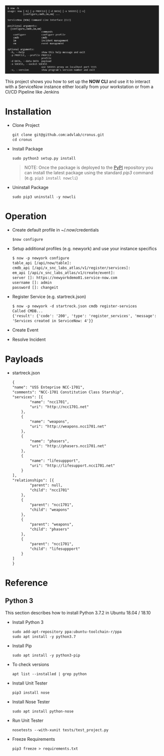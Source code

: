 ![Intro](./docs/now-cli.png)

This project shows you how to set up the **NOW CLI** and use it to interact with a ServiceNow instance either locally from your workstation or from a CI/CD Pipeline like Jenkins

# Installation

* Clone Project

    ```
    git clone git@github.com:advlab/cronus.git
    cd cronus
    ```
* Install Package

    ```
    sudo python3 setup.py install
    ```

    > NOTE: Once the package is deployed to the [PyPI](https://pypi.org) repository you can install the latest package using the standard *pip3* command (e.g. `pip3 install nowcli`)

* Uninstall Package

    ```
    sudo pip3 uninstall -y nowcli
    ```

# Operation

* Create default profile in ~/.now/credentials

    ```
    $now configure
    ```

* Setup additional profiles (e.g. newyork) and use your instance specifics

    ```
    $ now -p newyork configure
    table_api [/api/now/table]:
    cmdb_api [/api/x_snc_labs_atlas/v1/register/services]: 
    em_api [/api/x_snc_labs_atlas/v1/create/event]: 
    server []: https://newyorkdemo01.service-now.com
    username []: admin
    password []: changeit
    ```

* Register Service (e.g. startreck.json)

    ```
    $ now -p newyork -d startreck.json cmdb register-services
    Called CMDB...
    {'result': {'code': '200', 'type': 'register_services', 'message': 'Services created in ServiceNow: 4'}}
    ```

* Create Event

* Resolve Incident

# Payloads

* startreck.json

    ```
    {
    "name": "USS Enteprise NCC-1701",
    "comments": "NCC-1701 Constitution Class Starship",
    "services": [{
            "name": "ncc1701",
            "uri": "http://ncc1701.net"
        },
        {
            "name": "weapons",
            "uri": "http://weapons.ncc1701.net"
        },
        {
            "name": "phasers",
            "uri": "http://phasers.ncc1701.net"
        },
        {
            "name": "lifesuppport",
            "uri": "http://lifesupport.ncc1701.net"
        }
    ],
    "relationships": [{
            "parent": null,
            "child": "ncc1701"
        },
        {
            "parent": "ncc1701",
            "child": "weapons"
        },
        {
            "parent": "weapons",
            "child": "phasers"
        },
        {
            "parent": "ncc1701",
            "child": "lifesuppport"
        }
    ]
    }
    ```

# Reference

## Python 3

This section describes how to install Python 3.7.2 in Ubuntu 18.04 / 18.10

* Install Python 3

    ```
    sudo add-apt-repository ppa:ubuntu-toolchain-r/ppa
    sudo apt install -y python3.7
    ```

* Install Pip

    ```
    sudo apt install -y python3-pip
    ```

* To check versions 

    ```
    apt list --installed | grep python
    ```

* Install Unit Tester

    ```
    pip3 install nose
    ```

* Install Nose Tester

    ```
    sudo apt install python-nose
    ```

* Run Unit Tester

    ```
    nosetests --with-xunit tests/test_project.py
    ```

* Freeze Requirements

    ```
    pip3 freeze > requirements.txt
    ```